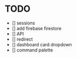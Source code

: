 # TODO
- [] sessions
- [] add firebase firestore
- [] API
- [] redirect
- [] dashboard card dropdown
- [] command palette
